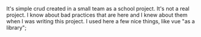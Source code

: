 It's simple crud created in a small team as a school project. It's not a real project. I know about bad practices that are here and I knew about them when I was writing this project. I used here a few nice things, like vue "as a library";
